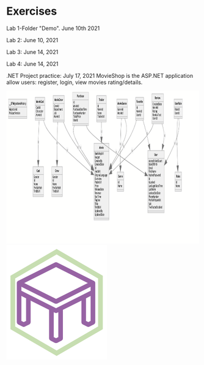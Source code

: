 # Exercises

Lab 1-Folder "Demo". June 10th 2021
</p>
Lab 2: June 10, 2021
</p>
Lab 3: June 14, 2021
</p>
Lab 4: June 14, 2021
</p>
.NET Project practice: July 17, 2021
MovieShop is the ASP.NET application allow users: register, login, view movies rating/details.
</p>
<img src="database.png" height="400">
<img src="deks.png">
